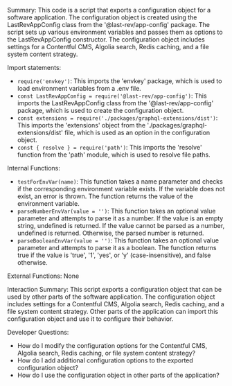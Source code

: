 Summary:
This code is a script that exports a configuration object for a software application. The configuration object is created using the LastRevAppConfig class from the '@last-rev/app-config' package. The script sets up various environment variables and passes them as options to the LastRevAppConfig constructor. The configuration object includes settings for a Contentful CMS, Algolia search, Redis caching, and a file system content strategy.

Import statements:
- `require('envkey')`: This imports the 'envkey' package, which is used to load environment variables from a .env file.
- `const LastRevAppConfig = require('@last-rev/app-config')`: This imports the LastRevAppConfig class from the '@last-rev/app-config' package, which is used to create the configuration object.
- `const extensions = require('./packages/graphql-extensions/dist')`: This imports the 'extensions' object from the './packages/graphql-extensions/dist' file, which is used as an option in the configuration object.
- `const { resolve } = require('path')`: This imports the 'resolve' function from the 'path' module, which is used to resolve file paths.

Internal Functions:
- `testForEnvVar(name)`: This function takes a name parameter and checks if the corresponding environment variable exists. If the variable does not exist, an error is thrown. The function returns the value of the environment variable.
- `parseNumberEnvVar(value = '')`: This function takes an optional value parameter and attempts to parse it as a number. If the value is an empty string, undefined is returned. If the value cannot be parsed as a number, undefined is returned. Otherwise, the parsed number is returned.
- `parseBooleanEnvVar(value = '')`: This function takes an optional value parameter and attempts to parse it as a boolean. The function returns true if the value is 'true', '1', 'yes', or 'y' (case-insensitive), and false otherwise.

External Functions:
None

Interaction Summary:
This script exports a configuration object that can be used by other parts of the software application. The configuration object includes settings for a Contentful CMS, Algolia search, Redis caching, and a file system content strategy. Other parts of the application can import this configuration object and use it to configure their behavior.

Developer Questions:
- How do I modify the configuration options for the Contentful CMS, Algolia search, Redis caching, or file system content strategy?
- How do I add additional configuration options to the exported configuration object?
- How do I use the configuration object in other parts of the application?